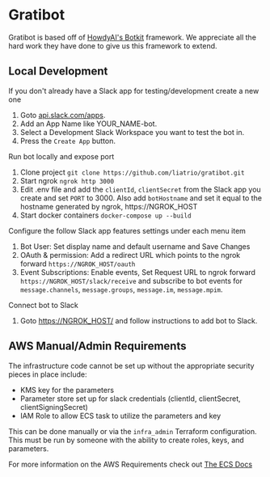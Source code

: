 # Gratibot

Gratibot is based off of [HowdyAI's Botkit](https://botkit.ai/) framework. We appreciate all the hard work they have done to give us this framework to extend.

## Local Development

If you don't already have a Slack app for testing/development create a new one
1. Goto [api.slack.com/apps](https://api.slack.com/apps).
2. Add an App Name like YOUR_NAME-bot.
3. Select a Development Slack Workspace you want to test the bot in.
4. Press the `Create App` button.

Run bot locally and expose port
1. Clone project `git clone https://github.com/liatrio/gratibot.git`
2. Start ngrok `ngrok http 3000`
3. Edit .env file and add the `clientId`, `clientSecret` from the Slack app you create and set `PORT` to 3000. Also add `botHostname` and set it equal to the hostname generated by ngrok, https://NGROK_HOST
4. Start docker containers `docker-compose up --build`

Configure the follow Slack app features settings under each menu item
1. Bot User: Set display name and default username and Save Changes
2. OAuth & permission: Add a redirect URL which points to the ngrok forward `https://NGROK_HOST/oauth`
3. Event Subscriptions: Enable events, Set Request URL to ngrok forward `https://NGROK_HOST/slack/receive` and subscribe to bot events for `message.channels`, `message.groups`, `message.im`, `message.mpim`.

Connect bot to Slack
1. Goto [https://NGROK_HOST/](#) and follow instructions to add bot to Slack.


## AWS Manual/Admin Requirements 
The infrastructure code cannot be set up without the appropriate security pieces in place include:
* KMS key for the parameters
* Parameter store set up for slack credentials (clientId, clientSecret, clientSigningSecret)
* IAM Role to allow ECS task to utilize the parameters and key

This can be done manually or via the `infra_admin` Terraform configuration. This must be run by someone with the ability to create roles, keys, and parameters. 

For more information on the AWS Requirements check out [The ECS Docs](https://docs.aws.amazon.com/AmazonECS/latest/developerguide/specifying-sensitive-data.html#secrets-create-taskdefinition)

